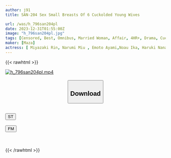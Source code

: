 ```yaml
---
author: j91
title: SAN-204 Sex Small Breasts Of 6 Cuckolded Young Wives

url: /was/h_796san204pl
date: 2023-12-31T01:55:00Z
image: "h_796san204pl.jpg"
tags: [Censored, Best, Omnibus, Married Woman, Affair, 4HR+, Drama, Cuckold	]
maker: [Maza]
actress: [ Miyazaki Rin, Narumi Miu , Emoto Ayami,Noau Ika, Haruki Nanamizu, Haruhi Ena  ]
---
```



{{< rawhtml >}}

<div class="video" data-videoid="96GKjv3RXdFakeq">
    <a href="javascript:;">
        <img src="/was/h_796san204pl/h_796san204pl.jpg" width="WIDTH" height="HEIGHT" alt="h_796san204pl.mp4" loading="lazy">
    </a>
</div>

<script type="text/javascript" src="https://j91.asia/asset/on-demand-st.js"></script>

<br>
  <link rel="stylesheet" href="https://j91.asia/asset/bs5.css">
  
  <center>
  <button class="btn btn-primary" type="button" data-bs-toggle="collapse" data-bs-target=".multi-collapse" aria-expanded="false" aria-controls="multiCollapseExample1 multiCollapseExample2"><h2>Download</h2></button></center>
</p>
<div class="row">
  <div class="col">
    <div class="collapse multi-collapse" id="multiCollapseExample1">
      <div class="card card-body">
	      	      <br>
<div class="buttons">  
<a href="https://streamtape.to/v/96GKjv3RXdFakeq" target="_blank"><button class="btn-hover color-3"><i class="fa fa-download"></i> ST</button></a></div>
    </div>
  </div>
</div>
  <div class="col">
    <div class="collapse multi-collapse" id="multiCollapseExample2">
      <div class="card card-body">
	      <br>
<div class="buttons">
    <a href="https://filemoon.sx/d/jwt7lxaas7h2" target="_blank"><button class="btn-hover color-8"><i class="fa fa-download"></i> FM</button></a></div>
<br><br>
      </div>
    </div>
  </div>
</div>

{{< /rawhtml >}}